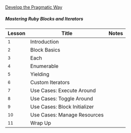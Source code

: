 [Develop the Pragmatic Way](https://pragmaticstudio.com)

##### Mastering Ruby Blocks and Iterators

 Lesson | Title | Notes 
   ---  |  ---  |  ---
 <sup>1<sup> | Introduction |
 <sup>2<sup> | Block Basics |
 <sup>3<sup> | Each |
 <sup>4<sup> | Enumerable |
 <sup>5<sup> | Yielding |
 <sup>6<sup> | Custom Iterators |
 <sup>7<sup> | Use Cases: Execute Around |
 <sup>8<sup> | Use Cases: Toggle Around |
 <sup>9<sup> | Use Cases: Block Initializer |
 <sup>10<sup> | Use Cases: Manage Resources |
 <sup>11<sup> | Wrap Up |